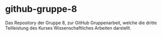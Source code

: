# github-gruppe-8
Das Repository der Gruppe 8, zur GitHub Gruppenarbeit, welche die dritte Teilleistung des Kurses Wissenschaftliches Arbeiten darstellt.
